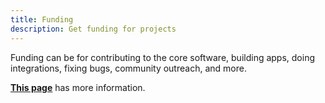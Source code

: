 ```yaml
---
title: Funding
description: Get funding for projects
---
```


Funding can be for contributing to the core software, building apps, doing integrations, fixing bugs, community outreach, and more.

**[This page](https://www.oceanprotocol.com/fund)** has more information.
